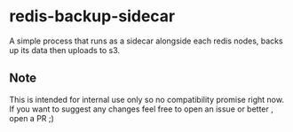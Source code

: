 # redis-backup-sidecar

A simple process that runs as a sidecar alongside each redis nodes, backs up its data then uploads to s3.

## Note
This is intended for internal use only so no compatibility promise right now. If you want to suggest any changes feel free to open an issue or better , open a PR ;)
